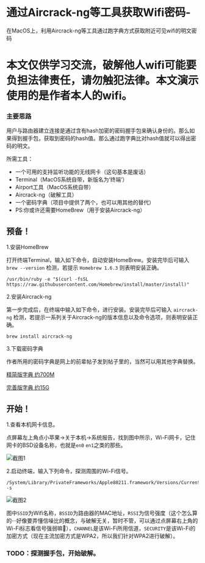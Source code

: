 # 通过Aircrack-ng等工具获取Wifi密码-
在MacOS上，利用Aircrack-ng等工具通过跑字典方式获取附近可见wifi的明文密码

# 本文仅供学习交流，破解他人wifi可能要负担法律责任，请勿触犯法律。本文演示使用的是作者本人的wifi。

### 主要思路

用户与路由器建立连接是通过含有hash加密的密码握手包来确认身份的。那么如果得到握手包，获取到密码的hash值。那么通过跑字典比对hash值就可以得出密码的明文。

所需工具：

* 一个可用的支持监听功能的无线网卡（这句基本是废话）
* Terminal（MacOS系统自带，新版名为‘终端‘）
* Airport工具（MacOS系统自带）
* Aircrack-ng（破解工具）
* 一个密码字典（项目中提供了两个，也可以用其他的替代）
* PS:你或许还需要HomeBrew（用于安装Aircrack-ng）


## 预备！

1.安装HomeBrew

打开终端Terminal，输入如下命令，自动安装HomeBrew。安装完毕后可输入 `brew --version` 检测，若提示 `Homebrew 1.6.3` 则表明安装正确。
```shell
/usr/bin/ruby -e "$(curl -fsSL https://raw.githubusercontent.com/Homebrew/install/master/install)"
```

2.安装Aircrack-ng

第一步完成后，在终端中输入如下命令，进行安装。安装完毕后可输入 `aircrack-ng` 检测，若提示一系列关于Aircrack-ng的版本信息以及命令选项，则表明安装正确。
```shell 
brew install aircrack-ng 
``` 

3.下载密码字典

作者所用的密码字典是网上的前辈帖子发到帖子里的，当然可以用其他字典替换。

[精简版字典 约700M](http://pan.baidu.com/s/1o7MCcHk) 

[完善版字典 约15G](http://pan.baidu.com/s/1clxaCA)

## 开始！

1.查看本机网卡信息。

点屏幕左上角点小苹果->关于本机->系统报告，找到图中所示，Wi-Fi网卡，记住网卡的BSD设备名称，也就是`en0` `en1`之类的那些。

![截图1](https://raw.githubusercontent.com/ZoraZora59/Get_Wifi_Password_On_MacOS/master/Screenshots/S1.png)

2.启动终端，输入下列命令，探测周围的Wi-Fi信号。
```shell
/System/Library/PrivateFrameworks/Apple80211.framework/Versions/Current/Resources/airport -s
```
![截图2](https://raw.githubusercontent.com/ZoraZora59/Get_Wifi_Password_On_MacOS/master/Screenshots/S2.png)

图中`SSID`为Wifi名称，`BSSID`为路由器的MAC地址，`RSSI`为信号强度（这个怎么算的···好像要弄懂信噪比的概念，与破解无关，暂时不管，可以通过点屏幕右上角的Wi-Fi标志看信号强弱嘛🤪），`CHANNEL`是该Wi-Fi所用信道，`SECURITY`是该Wi-Fi的加密方式（现在主流加密方式是WPA2，所以我们针对WPA2进行破解）。

### TODO：探测握手包，开始破解。
